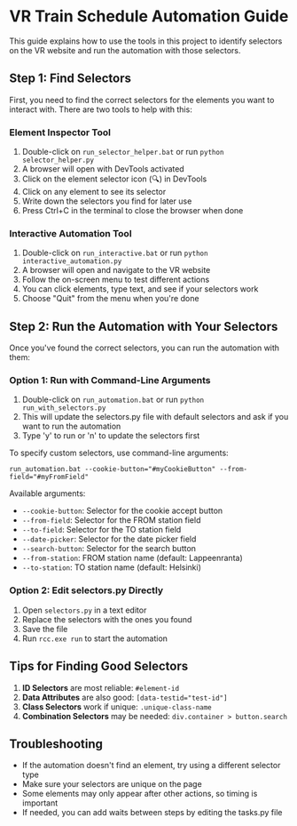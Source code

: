 # VR Train Schedule Automation Guide

This guide explains how to use the tools in this project to identify selectors on the VR website and run the automation with those selectors.

## Step 1: Find Selectors

First, you need to find the correct selectors for the elements you want to interact with. There are two tools to help with this:

### Element Inspector Tool

1. Double-click on `run_selector_helper.bat` or run `python selector_helper.py`
2. A browser will open with DevTools activated
3. Click on the element selector icon (🔍) in DevTools
4. Click on any element to see its selector
5. Write down the selectors you find for later use
6. Press Ctrl+C in the terminal to close the browser when done

### Interactive Automation Tool

1. Double-click on `run_interactive.bat` or run `python interactive_automation.py`
2. A browser will open and navigate to the VR website
3. Follow the on-screen menu to test different actions
4. You can click elements, type text, and see if your selectors work
5. Choose "Quit" from the menu when you're done

## Step 2: Run the Automation with Your Selectors

Once you've found the correct selectors, you can run the automation with them:

### Option 1: Run with Command-Line Arguments

1. Double-click on `run_automation.bat` or run `python run_with_selectors.py`
2. This will update the selectors.py file with default selectors and ask if you want to run the automation
3. Type 'y' to run or 'n' to update the selectors first

To specify custom selectors, use command-line arguments:

```
run_automation.bat --cookie-button="#myCookieButton" --from-field="#myFromField"
```

Available arguments:
- `--cookie-button`: Selector for the cookie accept button
- `--from-field`: Selector for the FROM station field
- `--to-field`: Selector for the TO station field
- `--date-picker`: Selector for the date picker field
- `--search-button`: Selector for the search button
- `--from-station`: FROM station name (default: Lappeenranta)
- `--to-station`: TO station name (default: Helsinki)

### Option 2: Edit selectors.py Directly

1. Open `selectors.py` in a text editor
2. Replace the selectors with the ones you found
3. Save the file
4. Run `rcc.exe run` to start the automation

## Tips for Finding Good Selectors

1. **ID Selectors** are most reliable: `#element-id`
2. **Data Attributes** are also good: `[data-testid="test-id"]`
3. **Class Selectors** work if unique: `.unique-class-name`
4. **Combination Selectors** may be needed: `div.container > button.search`

## Troubleshooting

- If the automation doesn't find an element, try using a different selector type
- Make sure your selectors are unique on the page
- Some elements may only appear after other actions, so timing is important
- If needed, you can add waits between steps by editing the tasks.py file 